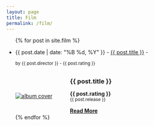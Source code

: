 ```yaml
---
layout: page
title: Film
permalink: /film/
---
```


<ul>
  {% for post in site.film %}
    <li>
      <p>{{ post.date | date: "%B %d, %Y" }} - <a href="{{ post.url }}">{{ post.title }}</a> - </p>
      <small>by {{ post.director }} - {{ post.rating }}</small>
    </li>
  <article class="post" style="margin-top: 30px;">
		<div
			class="entry"
			style="display: flex; justify-content: center; align-items: center">
			<div style="flex: 30%;;">
				<a href="{{ site.baseurl }}{{ post.url }}"
					><img
						id="cover-small"
						alt="album cover"
						src="{{ post.cover }}"
				/></a>
			</div>
			<div style="flex: 70%">
				<h3 style="margin: 0;">{{ post.title }}</h3>
				<p>
					<strong>
						{{ post.rating }}
					</strong>
					<br />
					<small>{{ post.release }}</small>
				</p>
				<strong
					><a
						href="{{ site.baseurl }}{{ post.url }}"
						class="read-more"
						>Read More</a
					></strong
				>
			</div>
		</div>
	</article>
  {% endfor %}
</ul>
